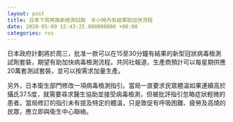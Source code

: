 ```yaml
---
layout: post
title: 日本下周將推新檢測試劑　半小時內有結果助加快流程
date: 2020-05-09 15:43:25.000000000 +08:00
categories: rss
---
```


日本政府計劃將於周三，批准一款可以在15至30分鐘有結果的新型冠狀病毒檢測試劑套裝，期望有助加快病毒檢測流程。共同社報道，生產商預計可以每星期供應20萬套測試套裝，並可以按需求加量生產。

另外，日本衛生部門修改一項病毒檢測指引。當局一直要求民眾體溫如果連續高於攝氏37.5度，就需要尋求醫生協助並接受病毒檢測，但被批評指引忽略症狀輕微的患者。當局修訂的指引未有提及特定的體溫，只是敦促有呼吸困難、疲勞及高燒的民眾，應立即與衛生中心聯絡。
